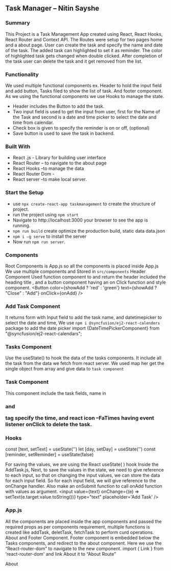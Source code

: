 ## Task Manager – Nitin Sayshe

### Summary
This Project is a Task Management App created using React, React Hooks, React Router and Context API. The Routes were setup for two pages home and a about page. User can create the task and specify the name and date of the task. The added task can highlighted to set it as reminder. The color of highlighted task gets changed when double clicked. After completion of the task user can delete the task and it get removed from the list.
 
### Functionality
We used multiple functional components ex. Header to hold the input field and add button, Tasks filed to show the list of task. And footer component. As we using the functional components we use Hooks to manage the state.
-	Header includes the Button to add the task.
-	Two input field is used to get the input from user, first for the Name of the Task and second is a date and time picker to select the date and time from calendar.
-	Check box is given to specify the reminder is on or off, (optional)
-	Save button is used to save the task in backend. 
### Built With
-	React .js  - Library for building user interface
-	React Router – to navigate to the about page
-	React Hooks –to manage the data
-	React Router Dom -
-	React server –to make local server.

### Start the Setup
-	use `npx create-react-app taskmanagement` to create the structure of project.
-	run the project using `npm start`
-	Navigate to http://localhost:3000 your browser to see the app is running.
-	`npm run build`  create optimize the production build, static data data.json
-	`npm i –g serve` to install the server
-	Now run `npm run server`.

### Components
Root Components is App.js so all the components is placed inside App.js
We use multiple components and Stored in `src/components`
Header Component
Used function component to and return the header included the heading title , and a button component having an on Click function and style component.
<Button color={showAdd ? 'red' : 'green'} text={showAdd ? "Close" : "Add"} onClick={onAdd} />







### Add Task Component
It returns form with  Input field to add the task name, and datetimepicker to select the date and time,
We use `npm i @syncfusion/ej2-react-calenders` package to add the date picker
import {DateTimePickerComponent} from "@syncfusion/ej2-react-calendars";

### Tasks Component
Use the useState() to hook the data of the tasks components. It include all the task from the data we fetch from react server. We used map her get the single object from array and give data to `task component`



### Task Component
This component include the task fields, name in <h3> and <p> tag specify the time, and  react icon –FaTimes having event listener onClick to delete the task.




### Hooks 
 const [text, setText] = useState('')
 let  [day, setDay] = useState('')
 const [reminder, setReminder] = useState(false)

For saving the values, we are using the React useState( ) hook Inside the AddTask.js, Next, to save the values in the state, we need to give reference to each input, so that on changing the input values, we can store the data for each input field. So for each input field, we will give reference to the onChange handler. Also make an onSubmit function to call onAdd function with values as argument.
<input
   value={text}
   onChange={(e) => setText(e.target.value.toString())}
   type="text"
   placeholder='Add Task' />

### App.js
All the components are placed inside the app components and passed the required props as per components requirement, multiple functions is created like  addTask, deletTask, fetchTask to perform curd operations.
About and Footer Component.
Footer component is embedded below the Tasks components, and redirect to the about component. Here we use the “React-router-dom” to navigate to the new component. 
import { Link } from 'react-router-dom'
and link About it to “About Route” 
<Link to='/about'>About</Link>


